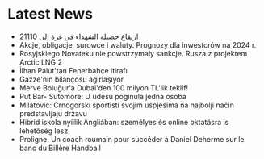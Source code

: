 # Latest News
-  ارتفاع حصيلة الشهداء في غزة إلى 21110
-  Akcje, obligacje, surowce i waluty. Prognozy dla inwestorów na 2024 r.
-  Rosyjskiego Novateku nie powstrzymały sankcje. Rusza z projektem Arctic LNG 2
-  İlhan Palut'tan Fenerbahçe itirafı
-  Gazze'nin bilançosu ağırlaşıyor
-  Merve Boluğur'a Dubai'den 100 milyon TL'lik teklif!
-  Put Bar- Sutomore: U udesu poginula jedna osoba
-  Milatović: Crnogorski sportisti svojim uspjesima na najbolji način predstavljaju državu
-  Hibrid iskola nyíilik Angliában: személyes és online oktatásra is lehetőség lesz
-  Proligne. Un coach roumain pour succéder à Daniel Deherme sur le banc du Billère Handball
